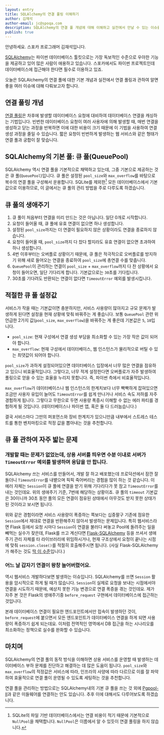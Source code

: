 ```yaml
---
layout: entry
title: SQLAlchemy의 연결 풀링 이해하기
author: 김재석
author-email: jc@spoqa.com
description: SQLAlchemy의 연결 풀 개념에 대해 이해하고 실전에서 만날 수 있는 이슈를 정리해보았습니다.
publish: true
---
```


안녕하세요. 스포카 프로그래머 김재석입니다.

[SQLAlchemy]는 파이썬 데이터베이스 툴킷으로는 가장 독보적인 수준으로 우아한 기능을 제공하고 있어 많은 사람이 애용하고 있습니다. 스포카에서도 파이썬 프로젝트인데 데이터베이스에 접근해야 한다면 필수로 이용하고 있죠.

오늘은 SQLAlchemy의 연결 풀에 대한 기본 개념과 실전에서 연결 풀링과 관하여 알면 좋을 여러 이슈에 대해 다뤄보고자 합니다.

## 연결 풀링 개념

[연결 풀링]은 차후에 발생할 데이터베이스 요청에 대비하여 데이터베이스 연결을 캐싱하는 기법입니다. 빈번한 데이터베이스 요청이 여러 사용자에 의해 발생할 때, 매번 연결을 생성하고 닫는 과정을 반복하면 이에 대한 비용이 크기 때문에 이 기법을 사용하여 연결 생성 과정을 줄일 수 있습니다. 짧은 요청이 빈번하게 발생하는 웹 서비스와 같은 형태가 연결 풀과 궁합이 잘 맞습니다.

## SQLAlchemy의 기본 풀: 큐 풀(QueuePool)

SQLAlchemy 역시 연결 풀을 기본적으로 채택하고 있는데, 그중 기본으로 제공하는 것은 큐 풀(`QueuePool`)입니다. 큐 풀은 설정된 `pool_size`와 `max_overflow`를 바탕으로 복수의 연결 풀을 구성해서 운용합니다. SQLite를 제외한[^1] 모든 데이터베이스에서 기본값으로 이용하므로, 이 글에서는 큐 풀의 관리 방법을 주로 다루도록 하겠습니다.


## 큐 풀의 생애주기

1. 큐 풀이 처음부터 연결을 미리 만드는 것은 아닙니다. 일단 0개로 시작합니다.
2. 요청이 들어올 때, 큐 풀에 유효 연결이 없으면 하나 생성합니다.
3. 설정된 `pool_size`까지는 더 연결이 필요하지 않은 상황이라도 연결을 종료하지 않습니다.
4. 요청이 들어올 때, `pool_size`까지 다 찼다 할지라도 유효 연결이 없으면 초과하여 하나 생성합니다.
5. 4번 이후부터는 오버플로 상황이기 때문에, 큐 풀은 적극적으로 오버플로를 방지하기 위해 새로 들어오는 연결을 종료하여 `pool_size`에 총연결 수를 맞춥니다.
6. `QueuePool`이 관리하는 연결이 `pool_size` + `max_overflow`까지 다 찬 상황에서 요청이 들어오면, 일단 기다리게 합니다. 기본값으로는 `30`초를 기다립니다.
7. 30초를 기다려도 반환되는 연결이 없다면 `TimeoutError` 예외를 발생시킵니다.

## 적절한 큐 풀 설정값

서비스가 작을 때는 기본값이면 충분하지만, 서비스 사용량이 많아지고 규모 문제가 발생하게 된다면 설정을 현재 상황에 맞춰 바꿔주는 게 좋습니다. 보통 `QueuePool` 관련 위 언급한 2가지 값(`pool_size`, `max_overflow`)을 바꿔주는 게 좋은데 기본값은 `5`, `10`입니다.

- `pool_size`: 현재 구성에서 연결 생성 부담을 최소화할 수 있는 가장 작은 값이 되어야 합니다.
- `max_overflow`: 현재 구성에서 데이터베이스, 웹 인스턴스가 물리적으로 버틸 수 있는 최댓값이 되어야 합니다.

`pool_size`가 과하게 설정되어있으면 데이터베이스 입장에서 너무 많은 연결을 점유하고 있으니 비효율적입니다. 그렇다고, 너무 적게 설정한다면 오버플로가 자주 발생하여 풀링으로 얻을 수 있는 효율을 누리지 못합니다. 즉, 파이썬 측에서 비효율적입니다.

`max_overflow`가 데이터베이스나 웹 인스턴스의 한계치보다 너무 빡빡하게 잡혀있으면 조금만 사용자 유입이 늘어도 `TimeoutError`를 쉽게 만나거나 서비스 속도 저하를 자주 경험하게 됩니다. 그렇다고 무한으로 두면 사용량 폭증시 이해할 수 없는 에러 파티를 경험하게 될 것입니다. (데이터베이스나 파이썬 앱, 혹은 둘 다 드러눕습니다.)

결국 서비스마다 그만의 퍼포먼스와 장비 한계치가 있으니만큼 내부에서 스트레스 테스트를 통한 벤치마킹으로 적정 값을 뽑아내는 것을 추천합니다.

## 큐 풀 관하여 자주 밟는 문제

### 개발할 때는 문제가 없었는데, 상용 서버를 띄우면 수분 이내로 서버가 `TimeoutError` 예외를 발생하며 응답을 안 합니다.

SQLAlchemy 쓰는 서비스를 만들어서, 개발 잘 하고 배포했는데 프로덕션에서 잠깐 잘 돌더니 `TimeoutError`를 내뱉으며 픽픽 죽어버리는 경험을 많이 하는 것 같습니다. 이 에러 자체는 `Session`이 큐 풀에 연결을 받기 위해 기다리다가 못 참고 `TimeoutError`를 내는 것인데요. 위의 생애주기 기준, 7번에 해당하는 상황이죠. 큐 풀의 `timeout` 기본값은 30이니까 30초 동안 풀의 모든 연결이 점유된 상태에서 아무것도 받지 못한 상태가 된 것이라고 보시면 됩니다.

위와 같은 경험이라면 서비스 사용량이 폭증하는 쪽보다는 십중팔구 기존에 점유한 `Session`에서 제대로 연결을 반환해주지 않아서 발생하는 문제입니다. 특히 웹서비스라면 Flask 등에서 요청 시마다 `Session`이 연결을 불러다 써놓고 Pool에 돌려주는 일을 빼먹는 실수가 잦은데, Flask를 쓰고 계신다면 [Flask-SQLAlchemy] 등을 쓰셔서 생애주기 관리 자체를 타 라이브러리에 위임하시거나, 현재 구조상에서 요청이 끝나는 시점에 맞춰 `session.close()`를 적절히 호출해주시면 됩니다. (사실 Flask-SQLAlchemy가 해주는 것도 [딱 이 수준](https://github.com/mitsuhiko/flask-sqlalchemy/blob/2.3.2/flask_sqlalchemy/__init__.py#L807)입니다.)

### 어느 날 갑자기 연결이 왕창 늘어버렸어요.

역시 웹서비스 개발하다보면 발생하는 이슈입니다. SQLAlchemy를 쓰면 `Session` 활용을 암시적으로 하게 될 때가 많습니다. `Session`이 실제로 요청을 보내는 시점에서야 연결을 시도하기 때문에, 예상치 못한 기능 변경으로 연결 폭증을 겪는 것인데요. 제가 자주 본 것은 Flask의 생애주기중 `before_request` 구현에서 데이터베이스에 접근하는 것입니다.

본래 데이터베이스 연결이 필요한 엔드포인트에서만 접속이 발생하던 것이, `before_request`에 붙으면서 모든 엔드포인트가 데이터베이스 연결을 하게 되면 사용량이 폭증하기 쉽게 되는데요. 이처럼 전역적인 영역에서 DB 접근을 하는 시나리오를 최소화하는 정책으로 실수를 완화할 수 있습니다.

## 마치며

SQLAlchemy의 연결 풀의 동작 방식을 이해하면 상용 서비스를 운영할 때 발생하는 데이터베이스 부하 문제를 진단하고 해결하는 데 많은 도움이 됩니다. `pool_size`와 `max_overflow`의 적정값은 서비스에 따라, 인프라의 사양에 따라 다르므로 이를 잘 파악하여 효율적으로 연결 풀이 운영될 수 있도록 세팅하는 것을 추천합니다.

연결 풀을 관리하는 방법으로는 SQLAlchemy내의 기본 큐 풀을 쓰는 것 외에 [Pgpool-II]과 같은 미들웨어를 연결하는 안도 있습니다. 추후 이에 대해서도 다루어보도록 하겠습니다.



  [연결 풀링]: https://en.wikipedia.org/wiki/Connection_pool
  [SQLAlchemy]: http://www.sqlalchemy.org/
  [Flask-SQLAlchemy]: https://github.com/mitsuhiko/flask-sqlalchemy/
  [Pgpool-II]: http://www.pgpool.net/mediawiki/index.php/Main_Page

  [^1]: SQLite의 파일 기반 데이터베이스에서는 연결 비용이 적기 때문에 기본적으로 `NullPool`을 채택합니다. `NullPool`은 이름에서 알 수 있듯이 연결 풀링을 하지 않습니다.
